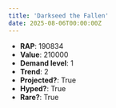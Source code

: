 ```yaml
---
title: 'Darkseed the Fallen'
date: 2025-08-06T00:00:00Z
---
```

- **RAP**: 190834
- **Value**: 210000
- **Demand level**: 1
- **Trend**: 2
- **Projected?**: True
- **Hyped?**: True
- **Rare?**: True
